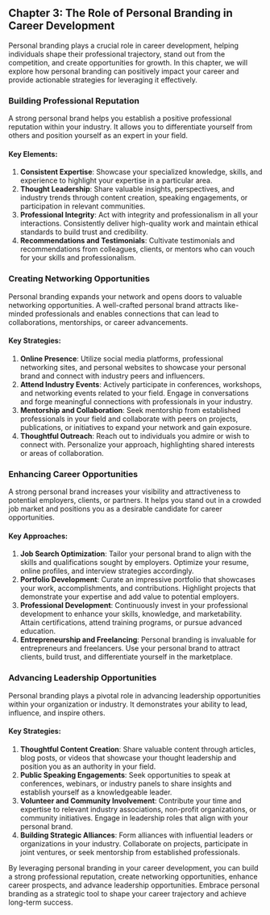 Chapter 3: The Role of Personal Branding in Career Development
--------------------------------------------------------------

Personal branding plays a crucial role in career development, helping individuals shape their professional trajectory, stand out from the competition, and create opportunities for growth. In this chapter, we will explore how personal branding can positively impact your career and provide actionable strategies for leveraging it effectively.

### Building Professional Reputation

A strong personal brand helps you establish a positive professional reputation within your industry. It allows you to differentiate yourself from others and position yourself as an expert in your field.

#### Key Elements:

1. **Consistent Expertise**: Showcase your specialized knowledge, skills, and experience to highlight your expertise in a particular area.
2. **Thought Leadership**: Share valuable insights, perspectives, and industry trends through content creation, speaking engagements, or participation in relevant communities.
3. **Professional Integrity**: Act with integrity and professionalism in all your interactions. Consistently deliver high-quality work and maintain ethical standards to build trust and credibility.
4. **Recommendations and Testimonials**: Cultivate testimonials and recommendations from colleagues, clients, or mentors who can vouch for your skills and professionalism.

### Creating Networking Opportunities

Personal branding expands your network and opens doors to valuable networking opportunities. A well-crafted personal brand attracts like-minded professionals and enables connections that can lead to collaborations, mentorships, or career advancements.

#### Key Strategies:

1. **Online Presence**: Utilize social media platforms, professional networking sites, and personal websites to showcase your personal brand and connect with industry peers and influencers.
2. **Attend Industry Events**: Actively participate in conferences, workshops, and networking events related to your field. Engage in conversations and forge meaningful connections with professionals in your industry.
3. **Mentorship and Collaboration**: Seek mentorship from established professionals in your field and collaborate with peers on projects, publications, or initiatives to expand your network and gain exposure.
4. **Thoughtful Outreach**: Reach out to individuals you admire or wish to connect with. Personalize your approach, highlighting shared interests or areas of collaboration.

### Enhancing Career Opportunities

A strong personal brand increases your visibility and attractiveness to potential employers, clients, or partners. It helps you stand out in a crowded job market and positions you as a desirable candidate for career opportunities.

#### Key Approaches:

1. **Job Search Optimization**: Tailor your personal brand to align with the skills and qualifications sought by employers. Optimize your resume, online profiles, and interview strategies accordingly.
2. **Portfolio Development**: Curate an impressive portfolio that showcases your work, accomplishments, and contributions. Highlight projects that demonstrate your expertise and add value to potential employers.
3. **Professional Development**: Continuously invest in your professional development to enhance your skills, knowledge, and marketability. Attain certifications, attend training programs, or pursue advanced education.
4. **Entrepreneurship and Freelancing**: Personal branding is invaluable for entrepreneurs and freelancers. Use your personal brand to attract clients, build trust, and differentiate yourself in the marketplace.

### Advancing Leadership Opportunities

Personal branding plays a pivotal role in advancing leadership opportunities within your organization or industry. It demonstrates your ability to lead, influence, and inspire others.

#### Key Strategies:

1. **Thoughtful Content Creation**: Share valuable content through articles, blog posts, or videos that showcase your thought leadership and position you as an authority in your field.
2. **Public Speaking Engagements**: Seek opportunities to speak at conferences, webinars, or industry panels to share insights and establish yourself as a knowledgeable leader.
3. **Volunteer and Community Involvement**: Contribute your time and expertise to relevant industry associations, non-profit organizations, or community initiatives. Engage in leadership roles that align with your personal brand.
4. **Building Strategic Alliances**: Form alliances with influential leaders or organizations in your industry. Collaborate on projects, participate in joint ventures, or seek mentorship from established professionals.

By leveraging personal branding in your career development, you can build a strong professional reputation, create networking opportunities, enhance career prospects, and advance leadership opportunities. Embrace personal branding as a strategic tool to shape your career trajectory and achieve long-term success.
